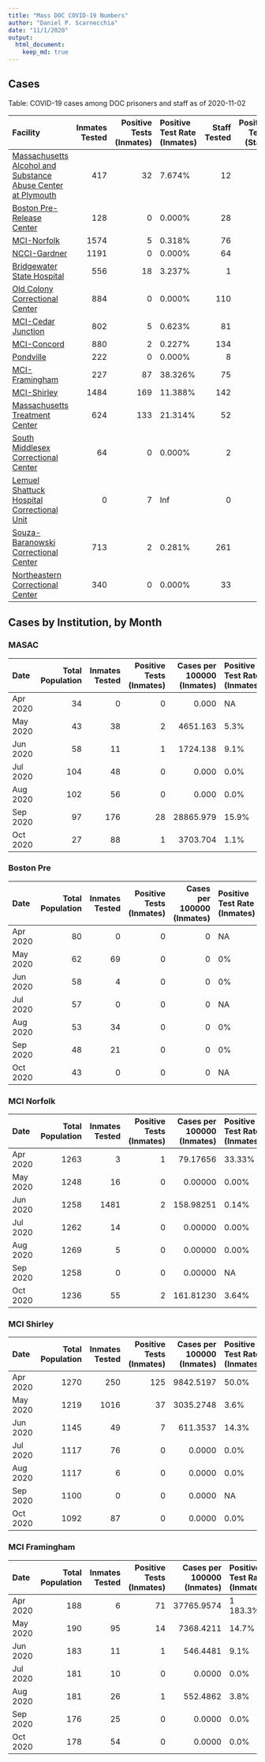 ```yaml
---
title: "Mass DOC COVID-19 Numbers"
author: "Daniel P. Scarnecchia"
date: "11/1/2020"
output:
  html_document:
    keep_md: true
---
```




## Cases

Table: COVID-19 cases among DOC prisoners and staff as of 2020-11-02

|Facility                                                                                                                                                                                      | Inmates Tested| Positive Tests (Inmates)|Positive Test Rate (Inmates) | Staff Tested| Positive Tests (Staff)|Positive Rate (Staff) | Deaths|
|:---------------------------------------------------------------------------------------------------------------------------------------------------------------------------------------------|--------------:|------------------------:|:----------------------------|------------:|----------------------:|:---------------------|------:|
|[Massachusetts Alcohol and Substance Abuse Center at Plymouth](https://en.wikipedia.org/w/index.php?title=Massachusetts_Alcohol_and_Substance_Abuse_Center_at_Plymouth&action=edit&redlink=1) |            417|                       32|7.674%                       |           12|                      1|8.33%                 |      0|
|[Boston Pre-Release Center](https://en.wikipedia.org/wiki/Boston_Pre-Release_Center)                                                                                                          |            128|                        0|0.000%                       |           28|                      1|3.57%                 |      0|
|[MCI-Norfolk](https://en.wikipedia.org/wiki/Massachusetts_Correctional_Institution_-_Norfolk)                                                                                                 |           1574|                        5|0.318%                       |           76|                     10|13.16%                |      0|
|[NCCI-Gardner](https://en.wikipedia.org/wiki/North_Central_Correctional_Institution)                                                                                                          |           1191|                        0|0.000%                       |           64|                      0|0.00%                 |      0|
|[Bridgewater State Hospital](https://en.wikipedia.org/wiki/Bridgewater_State_Hospital)                                                                                                        |            556|                       18|3.237%                       |            1|                      0|0.00%                 |      0|
|[Old Colony Correctional Center](https://en.wikipedia.org/wiki/Old_Colony_Correctional_Center)                                                                                                |            884|                        0|0.000%                       |          110|                      7|6.36%                 |      0|
|[MCI-Cedar Junction](https://en.wikipedia.org/wiki/Massachusetts_Correctional_Institution_-_Cedar_Junction)                                                                                   |            802|                        5|0.623%                       |           81|                     15|18.52%                |      0|
|[MCI-Concord](https://en.wikipedia.org/wiki/Massachusetts_Correctional_Institution_-_Concord)                                                                                                 |            880|                        2|0.227%                       |          134|                      5|3.73%                 |      0|
|[Pondville](https://en.wikipedia.org/wiki/Pondville_Correctional_Center)                                                                                                                      |            222|                        0|0.000%                       |            8|                      3|37.50%                |      0|
|[MCI-Framingham](https://en.wikipedia.org/wiki/Massachusetts_Correctional_Institution_-_Framingham)                                                                                           |            227|                       87|38.326%                      |           75|                     14|18.67%                |      0|
|[MCI-Shirley](https://en.wikipedia.org/wiki/Massachusetts_Correctional_Institution_-_Shirley)                                                                                                 |           1484|                      169|11.388%                      |          142|                     22|15.49%                |      3|
|[Massachusetts Treatment Center](https://en.wikipedia.org/wiki/Massachusetts_Treatment_Center)                                                                                                |            624|                      133|21.314%                      |           52|                     18|34.62%                |      5|
|[South Middlesex Correctional Center](https://en.wikipedia.org/wiki/South_Middlesex_Correctional_Center)                                                                                      |             64|                        0|0.000%                       |            2|                      0|0.00%                 |      0|
|[Lemuel Shattuck Hospital Correctional Unit](https://en.wikipedia.org/wiki/Lemuel_Shattuck_Hospital_Correctional_Unit)                                                                        |              0|                        7|Inf                          |            0|                      5|Inf                   |      0|
|[Souza-Baranowski Correctional Center](https://en.wikipedia.org/wiki/Souza-Baranowski_Correctional_Center)                                                                                    |            713|                        2|0.281%                       |          261|                      8|3.07%                 |      0|
|[Northeastern Correctional Center](https://en.wikipedia.org/wiki/Northeastern_Correctional_Center)                                                                                            |            340|                        0|0.000%                       |           33|                      0|0.00%                 |      0|

## Cases by Institution, by Month
### MASAC

|Date     | Total Population| Inmates Tested| Positive Tests (Inmates)| Cases per 100000 (Inmates)|Positive Test Rate (Inmates) | Staff Tested| Positive Tests (Staff)|Positive Rate (Staff) | Deaths|
|:--------|----------------:|--------------:|------------------------:|--------------------------:|:----------------------------|------------:|----------------------:|:---------------------|------:|
|Apr 2020 |               34|              0|                        0|                      0.000|NA                           |            0|                      0|NA                    |      0|
|May 2020 |               43|             38|                        2|                   4651.163|5.3%                         |            6|                      1|17%                   |      0|
|Jun 2020 |               58|             11|                        1|                   1724.138|9.1%                         |            0|                      0|NA                    |      0|
|Jul 2020 |              104|             48|                        0|                      0.000|0.0%                         |            1|                      0|0%                    |      0|
|Aug 2020 |              102|             56|                        0|                      0.000|0.0%                         |            0|                      0|NA                    |      0|
|Sep 2020 |               97|            176|                       28|                  28865.979|15.9%                        |            0|                      0|NA                    |      0|
|Oct 2020 |               27|             88|                        1|                   3703.704|1.1%                         |            5|                      0|0%                    |      0|

### Boston Pre

|Date     | Total Population| Inmates Tested| Positive Tests (Inmates)| Cases per 100000 (Inmates)|Positive Test Rate (Inmates) | Staff Tested| Positive Tests (Staff)|Positive Rate (Staff) | Deaths|
|:--------|----------------:|--------------:|------------------------:|--------------------------:|:----------------------------|------------:|----------------------:|:---------------------|------:|
|Apr 2020 |               80|              0|                        0|                          0|NA                           |            0|                      0|NA                    |      0|
|May 2020 |               62|             69|                        0|                          0|0%                           |           28|                      0|0%                    |      0|
|Jun 2020 |               58|              4|                        0|                          0|0%                           |            0|                      0|NA                    |      0|
|Jul 2020 |               57|              0|                        0|                          0|NA                           |            0|                      0|NA                    |      0|
|Aug 2020 |               53|             34|                        0|                          0|0%                           |            0|                      1|Inf                   |      0|
|Sep 2020 |               48|             21|                        0|                          0|0%                           |            0|                      0|NA                    |      0|
|Oct 2020 |               43|              0|                        0|                          0|NA                           |            0|                      0|NA                    |      0|

### MCI Norfolk

|Date     | Total Population| Inmates Tested| Positive Tests (Inmates)| Cases per 100000 (Inmates)|Positive Test Rate (Inmates) | Staff Tested| Positive Tests (Staff)|Positive Rate (Staff) | Deaths|
|:--------|----------------:|--------------:|------------------------:|--------------------------:|:----------------------------|------------:|----------------------:|:---------------------|------:|
|Apr 2020 |             1263|              3|                        1|                   79.17656|33.33%                       |            1|                      3|300.0%                |      0|
|May 2020 |             1248|             16|                        0|                    0.00000|0.00%                        |           20|                      2|10.0%                 |      0|
|Jun 2020 |             1258|           1481|                        2|                  158.98251|0.14%                        |           50|                      1|2.0%                  |      0|
|Jul 2020 |             1262|             14|                        0|                    0.00000|0.00%                        |            0|                      0|NA                    |      0|
|Aug 2020 |             1269|              5|                        0|                    0.00000|0.00%                        |            4|                      2|50.0%                 |      0|
|Sep 2020 |             1258|              0|                        0|                    0.00000|NA                           |            1|                      0|0.0%                  |      0|
|Oct 2020 |             1236|             55|                        2|                  161.81230|3.64%                        |            0|                      2|Inf                   |      0|

### MCI Shirley 

|Date     | Total Population| Inmates Tested| Positive Tests (Inmates)| Cases per 100000 (Inmates)|Positive Test Rate (Inmates) | Staff Tested| Positive Tests (Staff)|Positive Rate (Staff) | Deaths|
|:--------|----------------:|--------------:|------------------------:|--------------------------:|:----------------------------|------------:|----------------------:|:---------------------|------:|
|Apr 2020 |             1270|            250|                      125|                  9842.5197|50.0%                        |          115|                     20|17.4%                 |      0|
|May 2020 |             1219|           1016|                       37|                  3035.2748|3.6%                         |           14|                      1|7.1%                  |      0|
|Jun 2020 |             1145|             49|                        7|                   611.3537|14.3%                        |            0|                      0|NA                    |      0|
|Jul 2020 |             1117|             76|                        0|                     0.0000|0.0%                         |            0|                      0|NA                    |      3|
|Aug 2020 |             1117|              6|                        0|                     0.0000|0.0%                         |            1|                      0|0.0%                  |      0|
|Sep 2020 |             1100|              0|                        0|                     0.0000|NA                           |           12|                      0|0.0%                  |      0|
|Oct 2020 |             1092|             87|                        0|                     0.0000|0.0%                         |            0|                      1|Inf                   |      0|

### MCI Framingham

|Date     | Total Population| Inmates Tested| Positive Tests (Inmates)| Cases per 100000 (Inmates)|Positive Test Rate (Inmates) | Staff Tested| Positive Tests (Staff)|Positive Rate (Staff) | Deaths|
|:--------|----------------:|--------------:|------------------------:|--------------------------:|:----------------------------|------------:|----------------------:|:---------------------|------:|
|Apr 2020 |              188|              6|                       71|                 37765.9574|1 183.3%                     |           72|                     14|19%                   |      0|
|May 2020 |              190|             95|                       14|                  7368.4211|14.7%                        |            0|                      0|NA                    |      0|
|Jun 2020 |              183|             11|                        1|                   546.4481|9.1%                         |            0|                      0|NA                    |      0|
|Jul 2020 |              181|             10|                        0|                     0.0000|0.0%                         |            0|                      0|NA                    |      0|
|Aug 2020 |              181|             26|                        1|                   552.4862|3.8%                         |            1|                      0|0%                    |      0|
|Sep 2020 |              176|             25|                        0|                     0.0000|0.0%                         |            2|                      0|0%                    |      0|
|Oct 2020 |              178|             54|                        0|                     0.0000|0.0%                         |            0|                      0|NA                    |      0|
